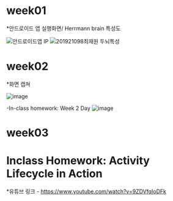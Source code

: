 # week01
*안드로이드 앱 실행화면/ Herrmann brain 특성도

![안드로이드앱 IP](https://user-images.githubusercontent.com/79883718/110284216-ca87af80-8024-11eb-9d02-2febdfb5ebc9.png)
![201921098최재원 두뇌특성](https://user-images.githubusercontent.com/79883718/110284173-b6dc4900-8024-11eb-9d41-cf39ff3aac8f.png)

# week02
*화면 캡쳐

![image](https://user-images.githubusercontent.com/79883718/110577894-f5017600-81a6-11eb-85a5-bada984b5b8a.png)

-In-class homework: Week 2 Day
![image](https://user-images.githubusercontent.com/79883718/110586830-1b7add80-81b6-11eb-9a69-a2c3d26ca14d.png)

# week03
# Inclass Homework: Activity Lifecycle in Action 
*유튜브 링크 - https://www.youtube.com/watch?v=9ZDVfqIoDFk
